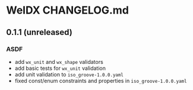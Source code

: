 # WelDX CHANGELOG.md

## 0.1.1 (unreleased)
### ASDF
- add `wx_unit` and `wx_shape` validators
- add basic tests for `wx_unit` validation
- add unit validation to `iso_groove-1.0.0.yaml` 
- fixed const/enum constraints and properties in `iso_groove-1.0.0.yaml`

